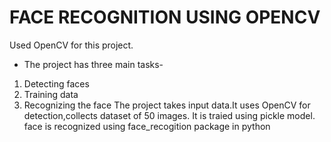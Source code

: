 # **FACE RECOGNITION USING OPENCV**
Used OpenCV for this project.
* The project has three main tasks-
1. Detecting faces
2. Training data
3. Recognizing the face
 The project takes input data.It uses OpenCV for detection,collects dataset of 50 images. It is traied using pickle model. 
 face is recognized using face_recogition package in python
 
